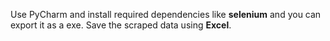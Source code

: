 Use PyCharm and install required dependencies like **selenium** and you can export it as a exe.
Save the scraped data using **Excel**.
